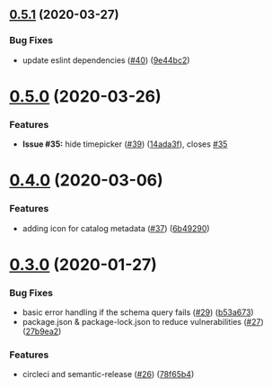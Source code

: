 ## [0.5.1](https://github.com/newrelic/nr1-graphiql-notebook/compare/v0.5.0...v0.5.1) (2020-03-27)


### Bug Fixes

* update eslint dependencies ([#40](https://github.com/newrelic/nr1-graphiql-notebook/issues/40)) ([9e44bc2](https://github.com/newrelic/nr1-graphiql-notebook/commit/9e44bc2013cb251a23145e38e77f38a386874959))

# [0.5.0](https://github.com/newrelic/nr1-graphiql-notebook/compare/v0.4.0...v0.5.0) (2020-03-26)


### Features

* **Issue #35:** hide timepicker ([#39](https://github.com/newrelic/nr1-graphiql-notebook/issues/39)) ([14ada3f](https://github.com/newrelic/nr1-graphiql-notebook/commit/14ada3fab08ec0e9f447160c1f4fee002d379ef6)), closes [#35](https://github.com/newrelic/nr1-graphiql-notebook/issues/35)

# [0.4.0](https://github.com/newrelic/nr1-graphiql-notebook/compare/v0.3.0...v0.4.0) (2020-03-06)


### Features

* adding icon for catalog metadata ([#37](https://github.com/newrelic/nr1-graphiql-notebook/issues/37)) ([6b49290](https://github.com/newrelic/nr1-graphiql-notebook/commit/6b492909d49ee17f83d07bf16989627d47b1e325))

# [0.3.0](https://github.com/newrelic/nr1-graphiql-notebook/compare/v0.2.5...v0.3.0) (2020-01-27)


### Bug Fixes

* basic error handling if the schema query fails ([#29](https://github.com/newrelic/nr1-graphiql-notebook/issues/29)) ([b53a673](https://github.com/newrelic/nr1-graphiql-notebook/commit/b53a673f1b64c9bb360519f88a88d398b87af522))
* package.json & package-lock.json to reduce vulnerabilities ([#27](https://github.com/newrelic/nr1-graphiql-notebook/issues/27)) ([27b9ea2](https://github.com/newrelic/nr1-graphiql-notebook/commit/27b9ea219dc885d813cda18ca0ebea5555644f38))


### Features

* circleci and semantic-release ([#26](https://github.com/newrelic/nr1-graphiql-notebook/issues/26)) ([78f65b4](https://github.com/newrelic/nr1-graphiql-notebook/commit/78f65b4b215192b85d33ad98b638fb73e1e01c82))
